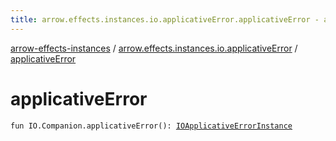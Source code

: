 ```yaml
---
title: arrow.effects.instances.io.applicativeError.applicativeError - arrow-effects-instances
---
```


[arrow-effects-instances](../index.html) / [arrow.effects.instances.io.applicativeError](index.html) / [applicativeError](./applicative-error.html)

# applicativeError

`fun IO.Companion.applicativeError(): `[`IOApplicativeErrorInstance`](../arrow.effects.instances/-i-o-applicative-error-instance/index.html)